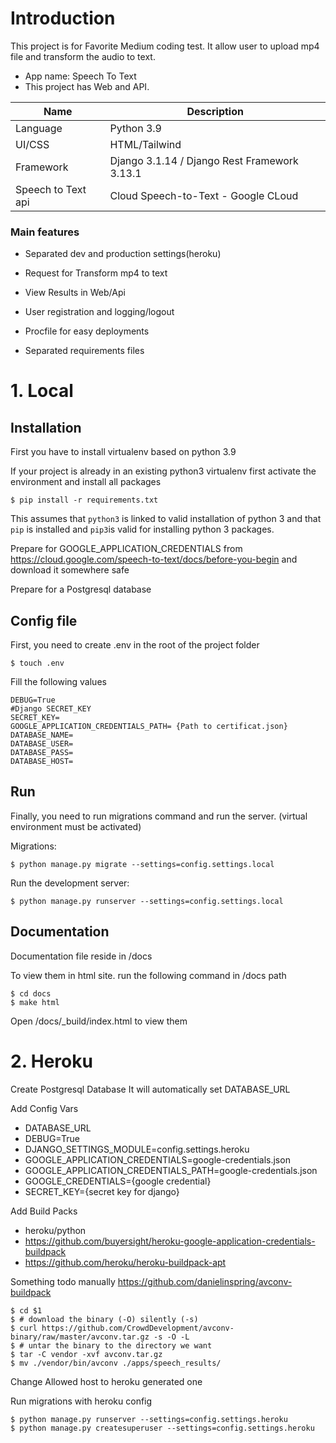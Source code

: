 # Introduction

This project is for Favorite Medium coding test. It allow user to upload mp4 file and transform the audio to text.

- App name: Speech To Text
- This project has Web and API.

| Name                 | Description                                                       |
| -------------------- | ----------------------------------------------------------------- |
| Language             | Python 3.9                                                        |
| UI/CSS               | HTML/Tailwind                                                     |
| Framework            | Django 3.1.14 / Django Rest Framework 3.13.1                      |
| Speech to Text api   | Cloud Speech-to-Text - Google CLoud                               |

### Main features

* Separated dev and production settings(heroku)

* Request for Transform mp4 to text

* View Results in Web/Api

* User registration and logging/logout

* Procfile for easy deployments

* Separated requirements files


# 1. Local

## Installation

First you have to install virtualenv based on python 3.9

If your project is already in an existing python3 virtualenv first activate the environment and install all packages

    $ pip install -r requirements.txt

This assumes that `python3` is linked to valid installation of python 3 and that `pip` is installed and `pip3`is valid
for installing python 3 packages.

Prepare for GOOGLE_APPLICATION_CREDENTIALS from https://cloud.google.com/speech-to-text/docs/before-you-begin and download it somewhere safe

Prepare for a Postgresql database

## Config file

First, you need to create .env in the root of the project folder

    $ touch .env

Fill the following values

    DEBUG=True
    #Django SECRET_KEY
    SECRET_KEY= 
    GOOGLE_APPLICATION_CREDENTIALS_PATH= {Path to certificat.json}
    DATABASE_NAME=
    DATABASE_USER=
    DATABASE_PASS=
    DATABASE_HOST=

## Run

Finally, you need to run migrations command and run the server. (virtual environment must be activated)

Migrations:

    $ python manage.py migrate --settings=config.settings.local

Run the development server:

    $ python manage.py runserver --settings=config.settings.local

## Documentation

Documentation file reside in /docs

To view them in html site. run the following command in /docs path

    $ cd docs
    $ make html

Open /docs/_build/index.html to view them


# 2. Heroku
Create Postgresql Database
It will automatically set DATABASE_URL

Add Config Vars
- DATABASE_URL
- DEBUG=True
- DJANGO_SETTINGS_MODULE=config.settings.heroku
- GOOGLE_APPLICATION_CREDENTIALS=google-credentials.json
- GOOGLE_APPLICATION_CREDENTIALS_PATH=google-credentials.json
- GOOGLE_CREDENTIALS={google credential}
- SECRET_KEY={secret key for django}

Add Build Packs
- heroku/python
- https://github.com/buyersight/heroku-google-application-credentials-buildpack
- https://github.com/heroku/heroku-buildpack-apt

Something todo manually
https://github.com/danielinspring/avconv-buildpack

    $ cd $1
    $ # download the binary (-O) silently (-s)
    $ curl https://github.com/CrowdDevelopment/avconv-binary/raw/master/avconv.tar.gz -s -O -L
    $ # untar the binary to the directory we want
    $ tar -C vendor -xvf avconv.tar.gz
    $ mv ./vendor/bin/avconv ./apps/speech_results/

Change Allowed host to heroku generated one

Run migrations with heroku config

    $ python manage.py runserver --settings=config.settings.heroku
    $ python manage.py createsuperuser --settings=config.settings.heroku